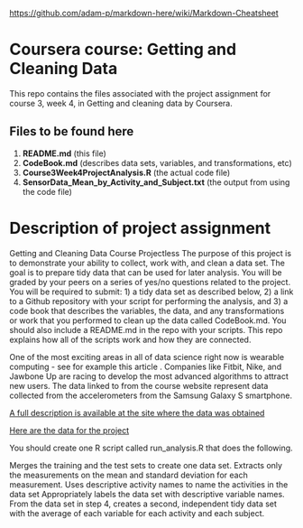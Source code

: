 https://github.com/adam-p/markdown-here/wiki/Markdown-Cheatsheet

# Coursera course: Getting and Cleaning Data
This repo contains the files associated with the project assignment for course 3, week 4, in Getting and cleaning data by Coursera.

## Files to be found here
1. **README.md** (this file)
2. **CodeBook.md** (describes data sets, variables, and transformations, etc)
3. **Course3Week4ProjectAnalysis.R** (the actual code file)
4. **SensorData_Mean_by_Activity_and_Subject.txt** (the output from using the code file)


# Description of project assignment
Getting and Cleaning Data Course Projectless 
The purpose of this project is to demonstrate your ability to collect, work with, and clean a data set. The goal is to prepare tidy data that can be used for later analysis. You will be graded by your peers on a series of yes/no questions related to the project. You will be required to submit: 1) a tidy data set as described below, 2) a link to a Github repository with your script for performing the analysis, and 3) a code book that describes the variables, the data, and any transformations or work that you performed to clean up the data called CodeBook.md. You should also include a README.md in the repo with your scripts. This repo explains how all of the scripts work and how they are connected.

One of the most exciting areas in all of data science right now is wearable computing - see for example this article . Companies like Fitbit, Nike, and Jawbone Up are racing to develop the most advanced algorithms to attract new users. The data linked to from the course website represent data collected from the accelerometers from the Samsung Galaxy S smartphone.

[A full description is available at the site where the data was obtained](http://archive.ics.uci.edu/ml/datasets/Human+Activity+Recognition+Using+Smartphones)

[Here are the data for the project](https://d396qusza40orc.cloudfront.net/getdata%2Fprojectfiles%2FUCI%20HAR%20Dataset.zip)

You should create one R script called run_analysis.R that does the following.

Merges the training and the test sets to create one data set.
Extracts only the measurements on the mean and standard deviation for each measurement.
Uses descriptive activity names to name the activities in the data set
Appropriately labels the data set with descriptive variable names.
From the data set in step 4, creates a second, independent tidy data set with the average of each variable for each activity and each subject.
